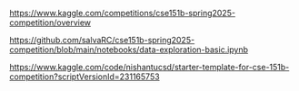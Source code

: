 

https://www.kaggle.com/competitions/cse151b-spring2025-competition/overview

https://github.com/salvaRC/cse151b-spring2025-competition/blob/main/notebooks/data-exploration-basic.ipynb

https://www.kaggle.com/code/nishantucsd/starter-template-for-cse-151b-competition?scriptVersionId=231165753